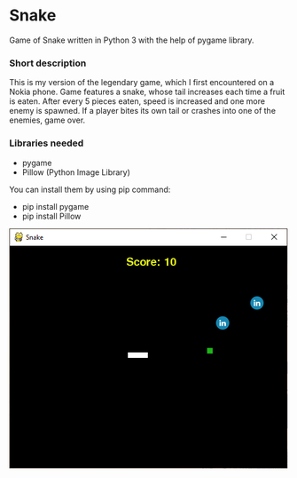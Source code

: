 # Snake

Game of Snake written in Python 3 with the help of pygame library.

### Short description
  This is my version of the legendary game, which I first encountered on a Nokia phone. Game features a snake, 
  whose tail increases each time a fruit is eaten. After every 5 pieces eaten, speed is increased and one more 
  enemy is spawned. If a player bites its own tail or crashes into one of the enemies, game over.

### Libraries needed
* pygame
* Pillow (Python Image Library)

 You can install them by using pip command:
 * pip install pygame
 * pip install Pillow


![picture](resources/image.png)

